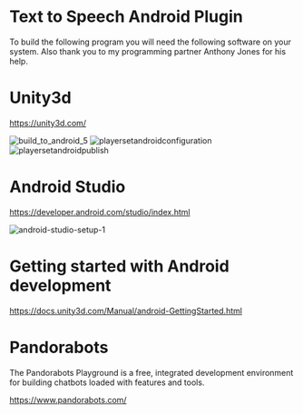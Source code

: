 # Text to Speech Android Plugin

To build the following program you will need the following software on your system.
Also thank you to my programming partner Anthony Jones for his help.

# Unity3d
https://unity3d.com/

![build_to_android_5](https://user-images.githubusercontent.com/18353476/27527819-55779986-5a02-11e7-96cc-bfaeb3a1b5f6.png)
![playersetandroidconfiguration](https://user-images.githubusercontent.com/18353476/28398802-b888561e-6cbd-11e7-9bd4-9d77f33e424e.png)
![playersetandroidpublish](https://user-images.githubusercontent.com/18353476/28398805-ba6209d0-6cbd-11e7-87e4-c1ce57973303.png)

# Android Studio
https://developer.android.com/studio/index.html

![android-studio-setup-1](https://user-images.githubusercontent.com/18353476/28398688-3dbaf7a2-6cbd-11e7-9aed-9ffc70cf9816.jpg)

# Getting started with Android development

https://docs.unity3d.com/Manual/android-GettingStarted.html

# Pandorabots
The Pandorabots Playground is a free, integrated development environment for building chatbots loaded with features and tools.

https://www.pandorabots.com/
